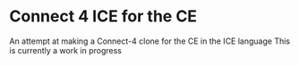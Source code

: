 # Connect 4 ICE for the CE

An attempt at making a Connect-4 clone for the CE in the ICE language 
This is currently a work in progress 


